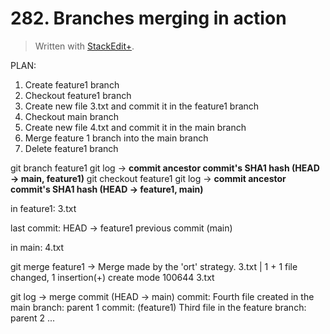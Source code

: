 # 282. Branches merging in action

> Written with [StackEdit+](https://stackedit.net/).


PLAN:
1. Create feature1 branch
2. Checkout feature1 branch
3. Create new file 3.txt and commit it in the feature1 branch
4. Checkout main branch
5. Create new file 4.txt and commit it in the main branch
6. Merge feature 1 branch into the main branch
7. Delete feature1 branch

git branch feature1
git log →
**commit ancestor commit's SHA1 hash (HEAD → main, feature1)**
git checkout feature1
git log →
**commit ancestor commit's SHA1 hash (HEAD → feature1, main)**

in feature1: 3.txt

last commit: HEAD → feature1
previous commit (main)

in main: 4.txt

git merge feature1 →
Merge made by the 'ort' strategy.
3.txt  | 1 +
1 file changed, 1 insertion(+)
create mode 100644 3.txt

git log →
merge commit (HEAD -> main)
commit: Fourth file created in the main branch: parent 1
commit: (feature1) Third file in the feature branch: parent 2
...




<!--stackedit_data:
eyJoaXN0b3J5IjpbLTY1MTU5ODgzNiwyMDA5MTk5NDgsMTkxOT
cxOTI0NiwxNjE4OTE5MDYzLDYyMjkzMjY1MiwtMTIxMzQzMjgz
NCwxNTE5MTA3MTk1XX0=
-->